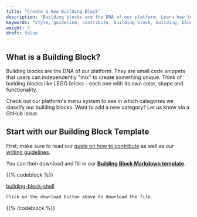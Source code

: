 ```yaml
---
title: "Create a New Building Block"
description: "Building blocks are the DNA of our platform. Learn how to create a new one."
keywords: "style, guideline, contribute, building block, building, block"
weight: 3
draft: false
---
```


## What is a Building Block?

Building blocks are the DNA of our platform. They are small code snippets that users can independently "mix" to create something unique. Think of building blocks like LEGO bricks - each one with its own color, shape and functionality.

Check out our platform's menu system to see in which categories we classify our building blocks. Want to add a new category? Let us know via a GitHub issue.

## Start with our Building Block Template

First, make sure to read our [guide on how to contribute](../contribute) as well as our [writing guidelines](../style-guide).

You can then download and fill in our **[Building Block Markdown template](../building-block-shell.md)**.

{{% codeblock %}}

[building-block-shell](../building-block-shell.md)


```md
Click on the download button above to download the file.
```

{{% /codeblock %}}
